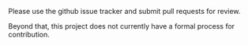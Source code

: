 Please use the github issue tracker and submit pull requests for review.

Beyond that, this project does not currently have a formal process for contribution.